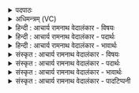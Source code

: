 <details><summary>पदपाठः</summary>

त्य꣢म्। उ꣣। वः। अ꣡प्र꣢꣯हणम्। अ। प्र꣣हणम्। गृणीषे꣢। श꣡व꣢꣯सः। प꣡ति꣢꣯म्। इ꣡न्द्र꣢꣯म्। विश्वा꣣सा꣡ह꣢म्। वि꣣श्वा। सा꣡ह꣢꣯म्। न꣡र꣢꣯म्। श꣡चि꣢꣯ष्ठम्। वि꣣श्व꣡वे꣢दसम्। वि꣣श्व꣢। वे꣣दसम्। ३५७।
</details>

<details><summary>अधिमन्त्रम् (VC)</summary>

- इन्द्रः
- शंयुर्बार्हस्पत्यः
- अनुष्टुप्
- गान्धारः
- ऐन्द्रं काण्डम्
</details>

<details><summary>हिन्दी : आचार्य रामनाथ वेदालंकार - विषयः</summary>

अगले मन्त्र में यह वर्णन है कि इन्द्रपदवाच्य परमात्मा और राजा कैसा है।
</details>

<details><summary>हिन्दी : आचार्य रामनाथ वेदालंकार - पदार्थः</summary>

पदार्थान्वयभाषाः -  हे प्रजाजनो ! मैं (वः) तुम्हारे व अपने हितार्थ (त्यम् उ) उस, (अप्रहणम्) किसी से न मारे जा सकने योग्य अथवा अन्याय से किसी को न मारनेवाले, (शवसः पतिम्) बल और सेना के अधिपति, (विश्वासाहम्) सब शत्रुओं वा विघ्नों को परास्त करनेवाले, (नरम्) नेता, (शचिष्ठम्) अतिशय कर्मनिष्ठ, (विश्ववेदसम्) ब्रह्माण्ड वा राष्ट्र के सब घटनाचक्र को जाननेवाले (इन्द्रम्) शूरवीर परमात्मा वा राजा की (गृणीषे) गुण-कर्मों के वर्णन द्वारा स्तुति करता हूँ ॥६॥
</details>

<details><summary>हिन्दी : आचार्य रामनाथ वेदालंकार - भावार्थः</summary>

भावार्थभाषाः -  जो प्रजाओं का हित चाहते हैं उन मन्त्री, पुरोहित आदियों को चाहिए कि मन्त्रोक्त गुणों से अलङ्कृत जगदीश्वर का गुण-कर्मों के कीर्तन द्वारा और उसकी गरिमा के गान द्वारा सर्वत्र प्रचार करें और वैसे ही गुणी राजा को उसके गुणों के वर्णन द्वारा कर्तव्य के प्रति प्रोत्साहित करें ॥६॥
</details>

<details><summary>संस्कृत : आचार्य रामनाथ वेदालंकार - विषयः</summary>

अथेन्द्रपदवाच्यः परमात्मा राजा च कीदृशोऽस्तीत्याह।
</details>

<details><summary>संस्कृत : आचार्य रामनाथ वेदालंकार - पदार्थः</summary>

पदार्थान्वयभाषाः -  हे प्रजाजनाः ! अहम् (वः)युष्मभ्यम्, अस्मभ्यं चेत्यपि ध्वन्यते, युष्माकमस्माकं च हितायेत्यर्थः (त्यम् उ) तं प्रख्यातम्, (अप्रहणम्२) न केनापि प्रहन्तुं शक्यम्, यद्वाऽन्यायेन कञ्चित् न घ्नन्तम्। अत्र प्र पूर्वाद् हन्तेः कर्मणि कर्तरि वा क्विप्, नञ्समासः। (शवसः पतिम्) बलस्य सैन्यस्य वा अधीश्वरम्, (विश्वासाहम्) यो विश्वान् शत्रून् विघ्नान् वा सहते अभिभवति तम्। अत्र विश्वपूर्वात् सह धातोः ‘छन्दसि सहः। अ० ३।१।६३’ इति ण्विः ‘अन्येषामपि दृश्यते। अ० ६।३।१३७’ इति दीर्घश्च। (नरम्) नेतारम्, (शचिष्ठम्) अतिशयेन कर्मनिष्ठम्। अतिशयेन शचीमान् इति शचिष्ठः। अतिशायने इष्ठनि ‘विन्मतोर्लुक्। अ० ५।३।६५’ इति मतोर्लुक्। (विश्ववेदसम्) यो ब्रह्माण्डस्य राष्ट्रस्य वा विश्वं घटनाचक्रं वेत्ति तम् (इन्द्रम्) शूरं परमात्मानं राजानं वा (गृणीषे) गुणकर्मवर्णनेन स्तौमि। गॄ शब्दे धातोर्लेट्युत्तमैकवचने रूपम्। ‘सिब्बहुलं लेटि। अ० ३।१।३४’ इति सिप् ॥६॥३
</details>

<details><summary>संस्कृत : आचार्य रामनाथ वेदालंकार - भावार्थः</summary>

भावार्थभाषाः -  ये प्रजानां हितमिच्छन्ति तैरमात्यपुरोहितादिभिः मन्त्रोक्तगुणगणालङ्कृतो जगदीश्वरो गुणकर्मकीर्तनद्वारा तद्गरिम्णो गानद्वारा च सर्वत्र प्रचारणीयस्तादृशो नरेश्वरश्च गुणवर्णनेन कर्त्तव्यं प्रति प्रोत्साहनीयः ॥६॥
</details>

<details><summary>संस्कृत : आचार्य रामनाथ वेदालंकार - पादटिप्पनी</summary>

टिप्पणी:   १. ऋ० ६।४४।४, ‘मंहिष्ठं विश्वचर्षणिम्’ इति चतुर्थः पादः। २. (अप्रहणम्) योऽन्यायेन कञ्चिन्न प्रहन्ति तम्—इति ऋ० ६।४४।४ भाष्ये द०। ३. ऋग्भाष्ये दयानन्दर्षिर्मन्त्रमेतं राजप्रजाविषये व्याख्यातवान्।
</details>
